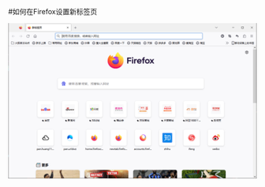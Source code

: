 #如何在Firefox设置新标签页     

![这是图片](https://raw.githubusercontent.com/zhangchengmcbedrock/old-browser-tab/main/res/help/firefox/%E5%B1%8F%E5%B9%95%E6%88%AA%E5%9B%BE%202023-07-16%20205020.png "01")
